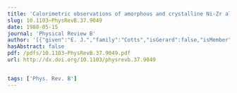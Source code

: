 ```yaml
---
title: 'Calorimetric observations of amorphous and crystalline Ni-Zr alloy formation by solid-state reaction'
slug: 10.1103~PhysRevB.37.9049
date: 1988-05-15
journal: 'Physical Review B'
author: '[{"given":"E. J.","family":"Cotts","isGerard":false,"isMember":false,"isFirst":false,"isCorresponding":false},{"given":"G. C.","family":"Wong","isGerard":false,"isMember":false,"isFirst":false,"isCorresponding":false},{"given":"W. L.","family":"Johnson","isGerard":false,"isMember":false,"isFirst":false,"isCorresponding":false}]'
hasAbstract: false
pdf: /pdfs/10.1103~PhysRevB.37.9049.pdf
url: http://dx.doi.org/10.1103/physrevb.37.9049


tags: ['Phys. Rev. B']
---
```

<!--truncate-->